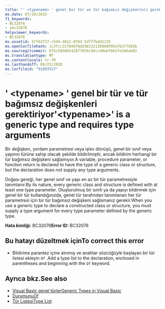 ```yaml
---
title: "' <typename> ' genel bir tür ve tür bağımsız değişkenleri gerektiriyor"
ms.date: 07/20/2015
f1_keywords:
- BC32076
- vbc32076
helpviewer_keywords:
- BC32076
ms.assetid: 57f63727-c544-4012-8f03-5d77fbdd1135
ms.openlocfilehash: 1c3fcc317b0d78d298132136068995e7b377d5bb
ms.sourcegitcommit: bf5c5850654187705bc94cc40ebfb62fe346ab02
ms.translationtype: MT
ms.contentlocale: tr-TR
ms.lasthandoff: 09/23/2020
ms.locfileid: "91093517"
---
```

# <a name="typename-is-a-generic-type-and-requires-type-arguments"></a><span data-ttu-id="83efb-102">' \<typename> ' genel bir tür ve tür bağımsız değişkenleri gerektiriyor</span><span class="sxs-lookup"><span data-stu-id="83efb-102">'\<typename>' is a generic type and requires type arguments</span></span>

<span data-ttu-id="83efb-103">Bir değişken, yordam parametresi veya işlev dönüşü, genel bir sınıf veya yapının türüne sahip olacak şekilde bildirilmiştir, ancak bildirim herhangi bir tür bağımsız değişkeni sağlamıyor.</span><span class="sxs-lookup"><span data-stu-id="83efb-103">A variable, procedure parameter, or function return is declared to have the type of a generic class or structure, but the declaration does not supply any type arguments.</span></span>  
  
 <span data-ttu-id="83efb-104">Doğası gereği, her genel sınıf ve yapı en az bir tür parametresiyle tanımlanır.</span><span class="sxs-lookup"><span data-stu-id="83efb-104">By its nature, every generic class and structure is defined with at least one type parameter.</span></span> <span data-ttu-id="83efb-105">Oluşturulmuş bir sınıfı ya da yapıyı bildirmek için genel bir tür kullandığınızda, genel tür tarafından tanımlanan her tür parametresi için bir tür bağımsız değişkeni sağlamanız gerekir.</span><span class="sxs-lookup"><span data-stu-id="83efb-105">When you use a generic type to declare a constructed class or structure, you must supply a type argument for every type parameter defined by the generic type.</span></span>  
  
 <span data-ttu-id="83efb-106">**Hata kimliği:** BC32076</span><span class="sxs-lookup"><span data-stu-id="83efb-106">**Error ID:** BC32076</span></span>  
  
## <a name="to-correct-this-error"></a><span data-ttu-id="83efb-107">Bu hatayı düzeltmek için</span><span class="sxs-lookup"><span data-stu-id="83efb-107">To correct this error</span></span>  
  
- <span data-ttu-id="83efb-108">Bildirime parantez içine alınmış ve anahtar sözcüğüyle başlayan bir tür listesi ekleyin `Of` .</span><span class="sxs-lookup"><span data-stu-id="83efb-108">Add a type list to the declaration, enclosed in parentheses and beginning with the `Of` keyword.</span></span>  
  
## <a name="see-also"></a><span data-ttu-id="83efb-109">Ayrıca bkz.</span><span class="sxs-lookup"><span data-stu-id="83efb-109">See also</span></span>

- [<span data-ttu-id="83efb-110">Visual Basic genel türler</span><span class="sxs-lookup"><span data-stu-id="83efb-110">Generic Types in Visual Basic</span></span>](../programming-guide/language-features/data-types/generic-types.md)
- [<span data-ttu-id="83efb-111">Durumunu</span><span class="sxs-lookup"><span data-stu-id="83efb-111">Of</span></span>](../language-reference/statements/of-clause.md)
- [<span data-ttu-id="83efb-112">Tür Listesi</span><span class="sxs-lookup"><span data-stu-id="83efb-112">Type List</span></span>](../language-reference/statements/type-list.md)

